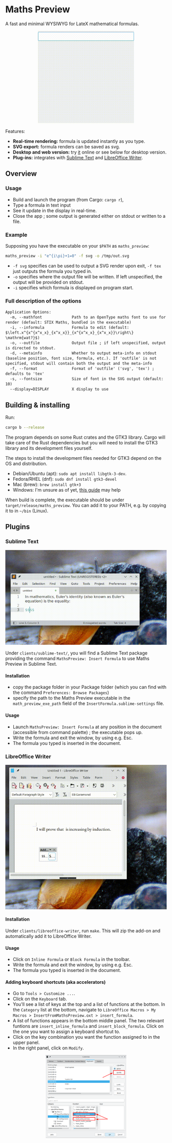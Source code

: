 Maths Preview
=======================

A fast and minimal WYSIWYG for LateX mathematical formulas.

<p align="center"><img src="screenshots/demo.gif" alt="Demo GIF" width="300px"/></p>

Features:

  - **Real-time rendering:** formula is updated instantly as you type.
  - **SVG export:** formula renders can be saved as svg.
  - **Desktop and web version:** try [it](https://maths-preview.netlify.app/) online or see below for desktop version.
  - **Plug-ins:** integrates with [Sublime Text](#sublime-text) and [LibreOffice Writer](#libreoffice-writer).



## Overview

### Usage

 - Build and launch the program (from Cargo: `cargo r`), 
 - Type a formula in text input
 - See it update in the display in real-time. 
 - Close the app ; some output is generated either on stdout or written to a file. 


### Example

Supposing you have the executable on your `$PATH` as `maths_preview`:

```bash
maths_preview -i "e^{i\pi}+1=0" -f svg -o /tmp/out.svg
```

 - `-f svg` specifies can be used to output a SVG render upon exit, `-f tex` just outputs the formula you typed in. 
 - `-o` specifies where the output file will be written. If left unspecified, the output will be provided on stdout. 
 - `-i` specifies which formula is displayed on program start.

### Full description of the options

```
Application Options:
  -m, --mathfont             Path to an OpenType maths font to use for render (default: STIX Maths, bundled in the executable)
  -i, --informula            Formula to edit (default: $\left.x^{x^{x^x_x}_{x^x_x}}_{x^{x^x_x}_{x^x_x}}\right\} \mathrm{wat?}$)
  -o, --outfile              Output file ; if left unspecified, output is directed to stdout.
  -d, --metainfo             Whether to output meta-info on stdout (baseline position, font size, formula, etc.). If 'outfile' is not specified, stdout will contain both the output and the meta-info
  -f, --format               Format of 'outfile' ('svg', 'tex') ; defaults to 'tex'
  -s, --fontsize             Size of font in the SVG output (default: 10)
  --display=DISPLAY          X display to use
```

## Building & installing

Run:

```bash
cargo b --release
```

The program depends on some Rust crates and the GTK3 library. Cargo will take care of the Rust dependencies but you will need to install the GTK3 library and its development files yourself. 

The steps to install the development files needed for GTK3 depend on the OS and distribution. 

  - Debian/Ubuntu (apt): `sudo apt install libgtk-3-dev`.
  - Fedora/RHEL (dnf): `sudo dnf install gtk3-devel`
  - Mac (brew): `brew install gtk+3`
  - Windows: I'm unsure as of yet, [this guide](https://www.gtk.org/docs/installations/windows/) may help

When build is complete, the executable should be under `target/release/maths_preview`. You can add it to your PATH, e.g. by copying it to in `~/bin` (Linux).

## Plugins

### Sublime Text

<p align="center"><img src="screenshots/sublime_text_demo.gif" alt="Demo Sublime Text plugin"/></p>

Under `clients/sublime-text/`, you will find a Sublime Text package providing the command `MathsPreview: Insert Formula` to use Maths Preview in Sublime Text.

#### Installation


  - copy the package folder in your Package folder (which you can find with the command `Preferences: Browse Packages`)
  - specify the path to the Maths Preview executable in the `math_preview_exe_path` field of the `InsertFormula.sublime-settings` file.

#### Usage

  - Launch `MathsPreview: Insert Formula` at any position in the document (accessible from command palette) ; the executable pops up.
  - Write the formula and exit the window, by using e.g. Esc.
  - The formula you typed is inserted in the document.


### LibreOffice Writer

<p align="center"><img src="screenshots/libreoffice_writer_demo.gif" alt="Demo LibreOffice Writer plugin"/></p>

#### Installation

Under `clients/libreoffice-writer`, run `make`. This will zip the add-on and automatically add it to LibreOffice Writer.

#### Usage

  - Click on `Inline Formula` or `Block Formula` in the toolbar.
  - Write the formula and exit the window, by using e.g. Esc.
  - The formula you typed is inserted in the document. 

#### Adding keyboard shortcuts (aka accelerators)

  - Go to  `Tools > Customize ...`. 
  - Click on the `Keyboard` tab. 
  - You'll see a list of keys at the top and a list of functions at the bottom. In the `Category` list at the bottom, navigate to `LibreOffice Macros > My Macros > InsertFromMathsPreview.oxt > insert_formula`.
  - A list of functions appears in the bottom middle panel. The two relevant funtions are `insert_inline_formula` and `insert_block_formula`. Click on the one you want to assign a keyboard shortcut to.
  - Click on the key combination you want the function assigned to in the upper panel.
  - In the right panel, click on `Modify`.


<p align="center"><img src="screenshots/assign_keyboardshortcuts_in_libreoffice_write.png" alt="Screenshot illustrating how to assign keyboard shortcuts in LibreOffice Writer" width="50%"/></p>



